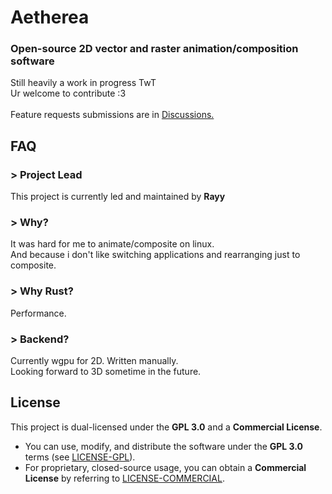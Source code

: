 # Aetherea
### Open-source 2D vector and raster animation/composition software

Still heavily a work in progress TwT </br>
Ur welcome to contribute :3 </br></br>
Feature requests submissions are in [Discussions.](https://github.com/Rayytra/Aetherea/discussions)

## FAQ
### > **Project Lead**
This project is currently led and maintained by **Rayy** </br>

### > **Why?**
It was hard for me to animate/composite on linux. </br>
And because i don't like switching applications and rearranging just to composite.

### > **Why Rust?**
Performance.

### > **Backend?**
Currently wgpu for 2D. Written manually.</br>
Looking forward to 3D sometime in the future.

## License

This project is dual-licensed under the **GPL 3.0** and a **Commercial License**.

- You can use, modify, and distribute the software under the **GPL 3.0** terms (see [LICENSE-GPL](LICENSE-GPL)).
- For proprietary, closed-source usage, you can obtain a **Commercial License** by referring to [LICENSE-COMMERCIAL](LICENSE-COMMERCIAL).
